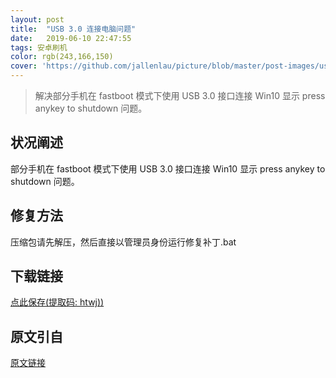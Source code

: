 ```yaml
---
layout: post
title:  "USB 3.0 连接电脑问题"
date:   2019-06-10 22:47:55
tags: 安卓刷机
color: rgb(243,166,150)
cover: 'https://github.com/jallenlau/picture/blob/master/post-images/usb3.gif?raw=true'
---
```


> 解决部分手机在 fastboot 模式下使用 USB 3.0 接口连接 Win10 显示 press anykey to shutdown 问题。

## 状况阐述
部分手机在 fastboot 模式下使用 USB 3.0 接口连接 Win10 显示 press anykey to shutdown 问题。
## 修复方法
压缩包请先解压，然后直接以管理员身份运行修复补丁.bat
## 下载链接
[点此保存(提取码: htwj))](https://pan.baidu.com/s/1Ngbx467AOEceKLxi8vqPYg)
## 原文引自
[原文链接](http://www.miui.com/thread-21848681-1-1.html)
